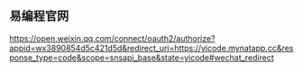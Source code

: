 ## 易编程官网

https://open.weixin.qq.com/connect/oauth2/authorize?appid=wx3890854d5c421d5d&redirect_uri=https://yicode.mynatapp.cc&response_type=code&scope=snsapi_base&state=yicode#wechat_redirect
